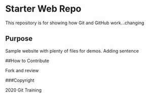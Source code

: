 # Starter Web Repo

This repository is for showing how Git and GitHub work...changing

## Purpose

Sample website with plenty of files for demos. Adding sentence

##How to Contribute

Fork and review

###Copyright

2020 Git Training